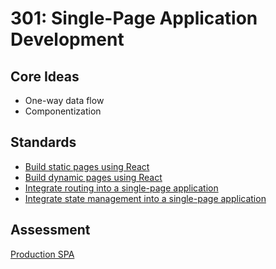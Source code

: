 # 301: Single-Page Application Development

## Core Ideas

* One-way data flow
* Componentization

## Standards

* [Build static pages using React](standards/build-static-pages-react)
* [Build dynamic pages using React](standards/build-dynamic-pages-react)
* [Integrate routing into a single-page application](standards/integrate-routing-react)
* [Integrate state management into a single-page application](standards/integrate-state-management-react)

## Assessment

[Production SPA](assessments/production-spa)

